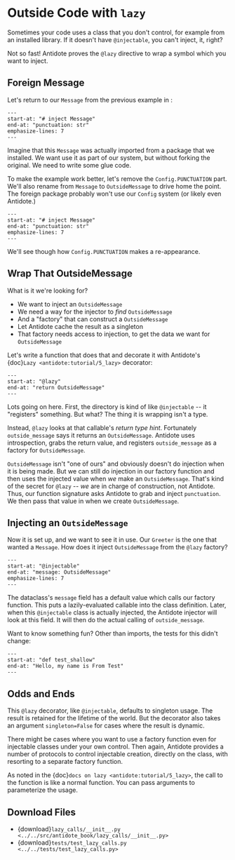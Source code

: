# Outside Code with `lazy`

Sometimes your code uses a class that you don't control, for example from an installed library.
If it doesn't have `@injectable`, you can't inject, it, right?

Not so fast!
Antidote proves the `@lazy` directive to wrap a symbol which you want to inject.

## Foreign Message

Let's return to our `Message` from the previous example in [](chained_injection):

```{literalinclude} ../../src/antidote_book/chained_injection/__init__.py
---
start-at: "# inject Message"
end-at: "punctuation: str"
emphasize-lines: 7
---
```

Imagine that this `Message` was actually imported from a package that we installed.
We want use it as part of our system, but without forking the original.
We need to write some glue code.

To make the example work better, let's remove the `Config.PUNCTUATION` part.
We'll also rename from `Message` to `OutsideMessage` to drive home the point.
The foreign package probably won't use our `Config` system (or likely even Antidote.)

```{literalinclude} ../../src/antidote_book/chained_injection/__init__.py
---
start-at: "# inject Message"
end-at: "punctuation: str"
emphasize-lines: 7
---
```

We'll see though how `Config.PUNCTUATION` makes a re-appearance.

## Wrap That OutsideMessage

What is it we're looking for?

- We want to inject an `OutsideMessage`
- We need a way for the injector to _find_ `OutsideMessage`
- And a "factory" that can construct a `OutsideMessage`
- Let Antidote cache the result as a singleton
- That factory needs access to injection, to get the data we want for `OutsideMessage`

Let's write a function that does that and decorate it with Antidote's {doc}`Lazy <antidote:tutorial/5_lazy>` decorator:

```{literalinclude} ../../src/antidote_book/lazy_calls/__init__.py
---
start-at: "@lazy"
end-at: "return OutsideMessage"
---
```

Lots going on here.
First, the directory is kind of like `@injectable` -- it "registers" something.
But what?
The thing it is wrapping isn't a type.

Instead, `@lazy` looks at that callable's _return type hint_.
Fortunately `outside_message` says it returns an `OutsideMessage`.
Antidote uses introspection, grabs the return value, and registers `outside_message` as a factory for `OutsideMessage`.

`OutsideMessage` isn't "one of ours" and obviously doesn't do injection when it is being made.
But we can still do injection in our factory function and then uses the injected value when _we_ make an `OutsideMessage`.
That's kind of the secret for `@lazy` -- _we_ are in charge of construction, not Antidote.
Thus, our function signature asks Antidote to grab and inject `punctuation`.
We then pass that value in when we create `OutsideMessage`.

## Injecting an `OutsideMessage`

Now it is set up, and we want to see it in use.
Our `Greeter` is the one that wanted a `Message`.
How does it inject `OutsideMessage` from the `@lazy` factory?

```{literalinclude} ../../src/antidote_book/lazy_calls/__init__.py
---
start-at: "@injectable"
end-at: "message: OutsideMessage"
emphasize-lines: 7
---
```

The dataclass's `message` field has a default value which calls our factory function.
This puts a lazily-evaluated callable into the class definition.
Later, when this `@injectable` class is actually injected, the Antidote injector will look at this field.
It will then do the actual calling of `outside_message`.

Want to know something fun?
Other than imports, the tests for this didn't change:

```{literalinclude} ../../tests/test_lazy_calls.py
---
start-at: "def test_shallow"
end-at: "Hello, my name is From Test"
---
```

## Odds and Ends

This `@lazy` decorator, like `@injectable`, defaults to singleton usage.
The result is retained for the lifetime of the world.
But the decorator also takes an argument `singleton=False` for cases where the result is dynamic.

There might be cases where you want to use a factory function even for injectable classes under your own control.
Then again, Antidote provides a number of protocols to control injectable creation, directly on the class, with resorting to a separate factory function.

As noted in the {doc}`docs on lazy <antidote:tutorial/5_lazy>`, the call to the function is like a normal function.
You can pass arguments to parameterize the usage.

## Download Files

- {download}`lazy_calls/__init__.py <../../src/antidote_book/lazy_calls/__init__.py>`
- {download}`tests/test_lazy_calls.py <../../tests/test_lazy_calls.py>`
